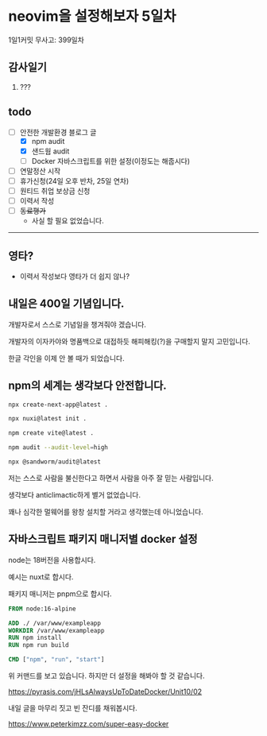 # neovim을 설정해보자 5일차

1일1커밋 무사고: 399일차

## 감사일기

1. ???

## todo

- [ ] 안전한 개발환경 블로그 글
  - [x] npm audit
  - [x] 샌드웜 audit
  - [ ] Docker 자바스크립트를 위한 설정(이정도는 해줍시다)
- [ ] 연말정산 시작
- [ ] 휴가신청(24일 오후 반차, 25일 연차)
- [ ] 원티드 취업 보상금 신청
- [ ] 이력서 작성
- [ ] ~~동료평가~~
  - 사실 할 필요 없었습니다.

---

## 영타?

- 이력서 작성보다 영타가 더 쉽지 않나?

## 내일은 400일 기념입니다.

개발자로서 스스로 기념일을 챙겨줘야 겠습니다.

개발자의 이자카야와 명품백으로 대접하듯 해피해킹(?)을 구매할지 말지 고민입니다.

한글 각인을 이제 안 볼 때가 되었습니다.

## npm의 세계는 생각보다 안전합니다.

```sh
npx create-next-app@latest . 
```

```sh
npx nuxi@latest init .
```

```sh
npm create vite@latest .
```

```sh
npm audit --audit-level=high
```

```sh
npx @sandworm/audit@latest
```

저는 스스로 사람을 불신한다고 하면서 사람을 아주 잘 믿는 사람입니다.

생각보다 anticlimactic하게 별거 없었습니다.

꽤나 심각한 멀웨어를 왕창 설치할 거라고 생각했는데 아니었습니다.

## 자바스크립트 패키지 매니저별 docker 설정

node는 18버전을 사용합시다.

예시는 nuxt로 합시다.

패키지 매니저는 pnpm으로 합시다.

```dockerfile
FROM node:16-alpine 

ADD ./ /var/www/exampleapp
WORKDIR /var/www/exampleapp
RUN npm install
RUN npm run build

CMD ["npm", "run", "start"]
```

위 커맨드를 보고 있습니다. 하지만 더 설정을 해봐야 할 것 같습니다.

https://pyrasis.com/jHLsAlwaysUpToDateDocker/Unit10/02

내일 글을 마무리 짓고 빈 잔디를 채워봅시다.

https://www.peterkimzz.com/super-easy-docker


